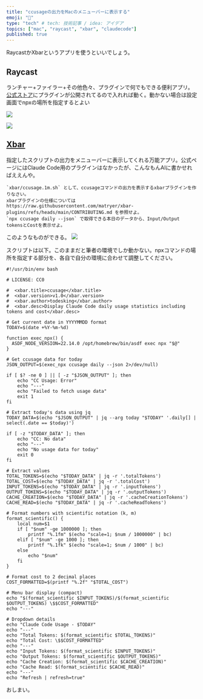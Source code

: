 ```yaml
---
title: "ccusageの出力をMacのメニューバーに表示する"
emoji: "🎉"
type: "tech" # tech: 技術記事 / idea: アイデア
topics: ["mac", "raycast", "xbar", "claudecode"]
published: true
---
```


RaycastかXbarというアプリを使うといいでしょう。

## Raycast

ランチャー+ファイラー+その他色々、プラグインで何でもできる便利アプリ。[公式ストア](https://www.raycast.com/nyatinte/ccusage)にプラグインが公開されてるので入れれば動く。動かない場合は設定画面でnpxの場所を指定するとよい

![](https://storage.googleapis.com/zenn-user-upload/3adc4319f15d-20250713.png)

![](https://storage.googleapis.com/zenn-user-upload/7e6b76843e33-20250713.png)

## [Xbar](https://xbarapp.com)

指定したスクリプトの出力をメニューバーに表示してくれる万能アプリ。公式ページにはClaude Code用のプラグインはなかったが、こんなもんAIに書かせればええんや。

```
`xbar/ccusage.1m.sh` として、ccusageコマンドの出力を表示するxbarプラグインを作りなさい。
xbarプラグインの仕様については https://raw.githubusercontent.com/matryer/xbar-plugins/refs/heads/main/CONTRIBUTING.md を参照せよ。
`npx ccusage daily --json` で取得できる本日のデータから、Input/Output tokensとCostを表示せよ。
```

このようなものができる。
![](https://storage.googleapis.com/zenn-user-upload/050f58c8ca4d-20250713.png)

スクリプトは以下。このままだと筆者の環境でしか動かない。npxコマンドの場所を指定する部分を、各自で自分の環境に合わせて調整してください。

```bash:~/Library/Application\ Support/xbar/plugins/ccusage.1m.sh
#!/usr/bin/env bash

# LICENSE: CC0

#  <xbar.title>ccusage</xbar.title>
#  <xbar.version>v1.0</xbar.version>
#  <xbar.author>todesking</xbar.author>
#  <xbar.desc>Display Claude Code daily usage statistics including tokens and cost</xbar.desc>

# Get current date in YYYYMMDD format
TODAY=$(date +%Y-%m-%d)

function exec_npx() {
  ASDF_NODE_VERSION=22.14.0 /opt/homebrew/bin/asdf exec npx "$@"
}

# Get ccusage data for today
JSON_OUTPUT=$(exec_npx ccusage daily --json 2>/dev/null)

if [ $? -ne 0 ] || [ -z "$JSON_OUTPUT" ]; then
    echo "CC Usage: Error"
    echo "---"
    echo "Failed to fetch usage data"
    exit 1
fi

# Extract today's data using jq
TODAY_DATA=$(echo "$JSON_OUTPUT" | jq --arg today "$TODAY" '.daily[] | select(.date == $today)')

if [ -z "$TODAY_DATA" ]; then
    echo "CC: No data"
    echo "---"
    echo "No usage data for today"
    exit 0
fi

# Extract values
TOTAL_TOKENS=$(echo "$TODAY_DATA" | jq -r '.totalTokens')
TOTAL_COST=$(echo "$TODAY_DATA" | jq -r '.totalCost')
INPUT_TOKENS=$(echo "$TODAY_DATA" | jq -r '.inputTokens')
OUTPUT_TOKENS=$(echo "$TODAY_DATA" | jq -r '.outputTokens')
CACHE_CREATION=$(echo "$TODAY_DATA" | jq -r '.cacheCreationTokens')
CACHE_READ=$(echo "$TODAY_DATA" | jq -r '.cacheReadTokens')

# Format numbers with scientific notation (k, m)
format_scientific() {
    local num=$1
    if [ "$num" -ge 1000000 ]; then
        printf "%.1fm" $(echo "scale=1; $num / 1000000" | bc)
    elif [ "$num" -ge 1000 ]; then
        printf "%.1fk" $(echo "scale=1; $num / 1000" | bc)
    else
        echo "$num"
    fi
}

# Format cost to 2 decimal places
COST_FORMATTED=$(printf "%.2f" "$TOTAL_COST")

# Menu bar display (compact)
echo "$(format_scientific $INPUT_TOKENS)/$(format_scientific $OUTPUT_TOKENS) \$$COST_FORMATTED"
echo "---"

# Dropdown details
echo "Claude Code Usage - $TODAY"
echo "---"
echo "Total Tokens: $(format_scientific $TOTAL_TOKENS)"
echo "Total Cost: \$$COST_FORMATTED"
echo "---"
echo "Input Tokens: $(format_scientific $INPUT_TOKENS)"
echo "Output Tokens: $(format_scientific $OUTPUT_TOKENS)"
echo "Cache Creation: $(format_scientific $CACHE_CREATION)"
echo "Cache Read: $(format_scientific $CACHE_READ)"
echo "---"
echo "Refresh | refresh=true"
```

おしまい。
